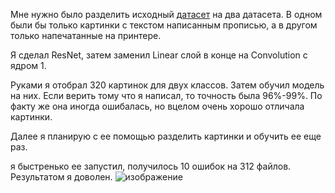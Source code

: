 Мне нужно было разделить исходный [датасет](https://drive.google.com/drive/folders/1JElOOTIYz6ctvVmDPFsqGDkS-t04usPY?usp=sharing) на два датасета. В одном были бы только картинки с текстом написанным прописью, а в другом только напечатанные на принтере. 

Я сделал ResNet, затем заменил Linear слой в конце на Convolution с ядром 1. 

Руками я отобрал 320 картинок для двух классов. Затем обучил модель на них. Если верить тому что я написал, то точность была 96%-99%. По факту же она иногда ошибалась, но вцелом очень хорошо отличала картинки. 

Далее я планирую с ее помощью разделить картинки и обучить ее еще раз. 


я быстренько ее запустил, получилось 10 ошибок на 312 файлов. Результатом я доволен. 
![изображение](https://github.com/yaneivan/neural_shenanigans/assets/93448742/4995e7f2-7408-4fea-bfc3-46a7909e0548)
